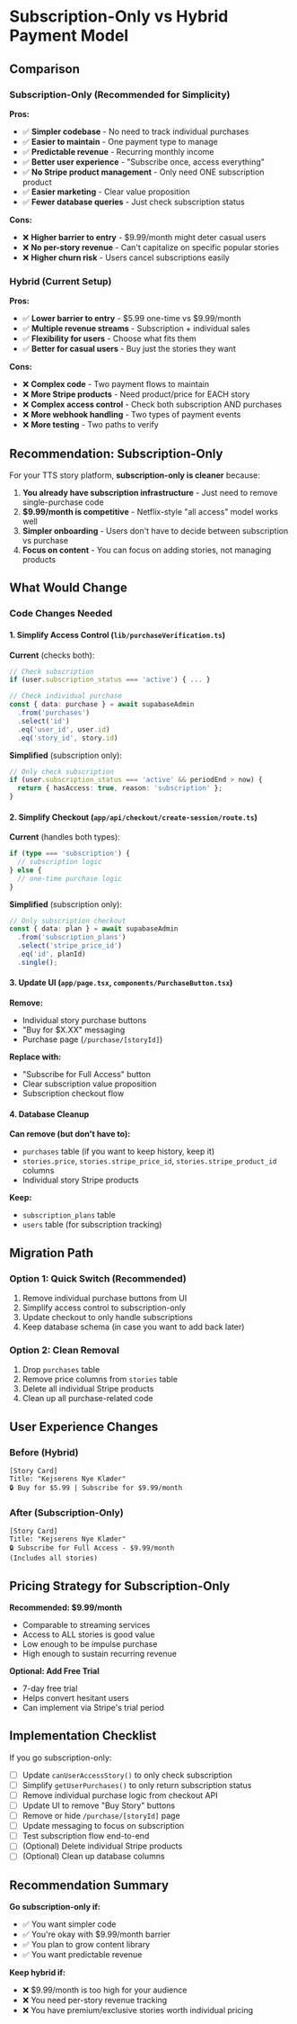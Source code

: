 # Subscription-Only vs Hybrid Payment Model

## Comparison

### Subscription-Only (Recommended for Simplicity)

**Pros:**
- ✅ **Simpler codebase** - No need to track individual purchases
- ✅ **Easier to maintain** - One payment type to manage
- ✅ **Predictable revenue** - Recurring monthly income
- ✅ **Better user experience** - "Subscribe once, access everything"
- ✅ **No Stripe product management** - Only need ONE subscription product
- ✅ **Easier marketing** - Clear value proposition
- ✅ **Fewer database queries** - Just check subscription status

**Cons:**
- ❌ **Higher barrier to entry** - $9.99/month might deter casual users
- ❌ **No per-story revenue** - Can't capitalize on specific popular stories
- ❌ **Higher churn risk** - Users cancel subscriptions easily

### Hybrid (Current Setup)

**Pros:**
- ✅ **Lower barrier to entry** - $5.99 one-time vs $9.99/month
- ✅ **Multiple revenue streams** - Subscription + individual sales
- ✅ **Flexibility for users** - Choose what fits them
- ✅ **Better for casual users** - Buy just the stories they want

**Cons:**
- ❌ **Complex code** - Two payment flows to maintain
- ❌ **More Stripe products** - Need product/price for EACH story
- ❌ **Complex access control** - Check both subscription AND purchases
- ❌ **More webhook handling** - Two types of payment events
- ❌ **More testing** - Two paths to verify

## Recommendation: **Subscription-Only**

For your TTS story platform, **subscription-only is cleaner** because:

1. **You already have subscription infrastructure** - Just need to remove single-purchase code
2. **$9.99/month is competitive** - Netflix-style "all access" model works well
3. **Simpler onboarding** - Users don't have to decide between subscription vs purchase
4. **Focus on content** - You can focus on adding stories, not managing products

## What Would Change

### Code Changes Needed

#### 1. Simplify Access Control (`lib/purchaseVerification.ts`)

**Current** (checks both):
```typescript
// Check subscription
if (user.subscription_status === 'active') { ... }

// Check individual purchase
const { data: purchase } = await supabaseAdmin
  .from('purchases')
  .select('id')
  .eq('user_id', user.id)
  .eq('story_id', story.id)
```

**Simplified** (subscription only):
```typescript
// Only check subscription
if (user.subscription_status === 'active' && periodEnd > now) {
  return { hasAccess: true, reason: 'subscription' };
}
```

#### 2. Simplify Checkout (`app/api/checkout/create-session/route.ts`)

**Current** (handles both types):
```typescript
if (type === 'subscription') {
  // subscription logic
} else {
  // one-time purchase logic
}
```

**Simplified** (subscription only):
```typescript
// Only subscription checkout
const { data: plan } = await supabaseAdmin
  .from('subscription_plans')
  .select('stripe_price_id')
  .eq('id', planId)
  .single();
```

#### 3. Update UI (`app/page.tsx`, `components/PurchaseButton.tsx`)

**Remove:**
- Individual story purchase buttons
- "Buy for $X.XX" messaging
- Purchase page (`/purchase/[storyId]`)

**Replace with:**
- "Subscribe for Full Access" button
- Clear subscription value proposition
- Subscription checkout flow

#### 4. Database Cleanup

**Can remove (but don't have to):**
- `purchases` table (if you want to keep history, keep it)
- `stories.price`, `stories.stripe_price_id`, `stories.stripe_product_id` columns
- Individual story Stripe products

**Keep:**
- `subscription_plans` table
- `users` table (for subscription tracking)

## Migration Path

### Option 1: Quick Switch (Recommended)

1. Remove individual purchase buttons from UI
2. Simplify access control to subscription-only
3. Update checkout to only handle subscriptions
4. Keep database schema (in case you want to add back later)

### Option 2: Clean Removal

1. Drop `purchases` table
2. Remove price columns from `stories` table
3. Delete all individual Stripe products
4. Clean up all purchase-related code

## User Experience Changes

### Before (Hybrid)
```
[Story Card]
Title: "Kejserens Nye Klæder"
🔒 Buy for $5.99 | Subscribe for $9.99/month
```

### After (Subscription-Only)
```
[Story Card]
Title: "Kejserens Nye Klæder"
🔒 Subscribe for Full Access - $9.99/month
(Includes all stories)
```

## Pricing Strategy for Subscription-Only

**Recommended: $9.99/month**

- Comparable to streaming services
- Access to ALL stories is good value
- Low enough to be impulse purchase
- High enough to sustain recurring revenue

**Optional: Add Free Trial**
- 7-day free trial
- Helps convert hesitant users
- Can implement via Stripe's trial period

## Implementation Checklist

If you go subscription-only:

- [ ] Update `canUserAccessStory()` to only check subscription
- [ ] Simplify `getUserPurchases()` to only return subscription status
- [ ] Remove individual purchase logic from checkout API
- [ ] Update UI to remove "Buy Story" buttons
- [ ] Remove or hide `/purchase/[storyId]` page
- [ ] Update messaging to focus on subscription
- [ ] Test subscription flow end-to-end
- [ ] (Optional) Delete individual Stripe products
- [ ] (Optional) Clean up database columns

## Recommendation Summary

**Go subscription-only if:**
- ✅ You want simpler code
- ✅ You're okay with $9.99/month barrier
- ✅ You plan to grow content library
- ✅ You want predictable revenue

**Keep hybrid if:**
- ❌ $9.99/month is too high for your audience
- ❌ You need per-story revenue tracking
- ❌ You have premium/exclusive stories worth individual pricing


